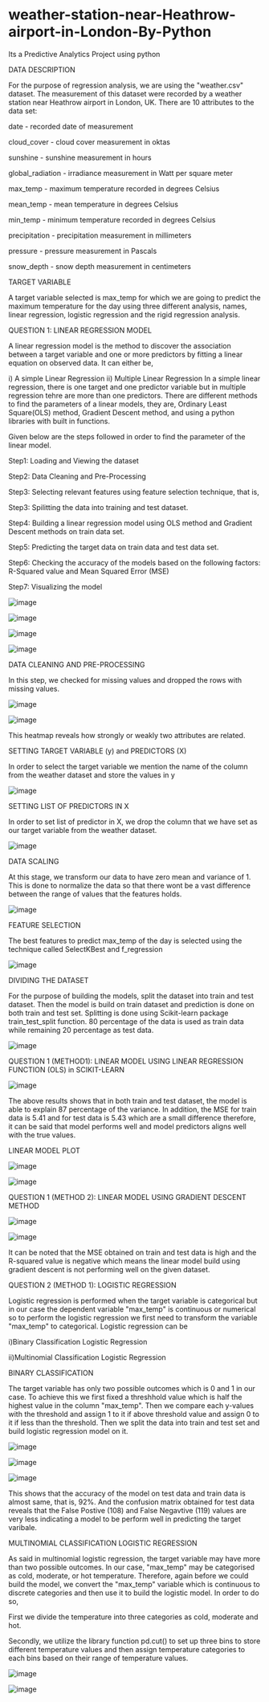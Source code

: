 # weather-station-near-Heathrow-airport-in-London-By-Python
Its a Predictive Analytics Project using python 



DATA DESCRIPTION

For the purpose of regression analysis, we are using the "weather.csv" dataset. The measurement of this dataset were recorded by a weather station near Heathrow airport in London, UK. There are 10 attributes to the data set:

date - recorded date of measurement

cloud_cover - cloud cover measurement in oktas

sunshine - sunshine measurement in hours

global_radiation - irradiance measurement in Watt per square meter

max_temp - maximum temperature recorded in degrees Celsius

mean_temp - mean temperature in degrees Celsius

min_temp - minimum temperature recorded in degrees Celsius

precipitation - precipitation measurement in millimeters

pressure - pressure measurement in Pascals

snow_depth - snow depth measurement in centimeters

TARGET VARIABLE

A target variable selected is max_temp for which we are going to predict the maximum temperature for the day using three different analysis, names, linear regression, logistic regression and the rigid regression analysis.

QUESTION 1: LINEAR REGRESSION MODEL

A linear regression model is the method to discover the association between a target variable and one or more predictors by fitting a linear equation on observed data. It can either be,

i) A simple Linear Regression ii) Multiple Linear Regression
In a simple linear regression, there is one target and one predictor variable but in multiple regression tehre are more than one predictors. There are different methods to find the parameters of a linear models, they are, Ordinary Least Square(OLS) method, Gradient Descent method, and using a python libraries with built in functions.

Given below are the steps followed in order to find the parameter of the linear model.

Step1: Loading and Viewing the dataset

Step2: Data Cleaning and Pre-Processing

Step3: Selecting relevant features using feature selection technique, that is,

Step3: Spilitting the data into training and test dataset.

Step4: Building a linear regression model using OLS method and Gradient Descent methods on train data set.

Step5: Predicting the target data on train data and test data set.

Step6: Checking the accuracy of the models based on the following factors: R-Squared value and Mean Squared Error (MSE)

Step7: Visualizing the model

![image](https://github.com/user-attachments/assets/98bdeee2-45dd-4a85-b426-f4f900c1a8c5)

![image](https://github.com/user-attachments/assets/f6f06b52-2481-485c-af09-1478b89d93b3)

![image](https://github.com/user-attachments/assets/d78c991f-f817-4ecc-b31f-d31b897f1bca)

![image](https://github.com/user-attachments/assets/95c15b8e-be68-4190-863f-9b2c8209bd7a)

DATA CLEANING AND PRE-PROCESSING

In this step, we checked for missing values and dropped the rows with missing values.

![image](https://github.com/user-attachments/assets/fd5d006e-bb04-4943-9955-1a68d219f7f0)

![image](https://github.com/user-attachments/assets/f58d5184-8df5-467e-b9c3-3af770c63a97)

This heatmap reveals how strongly or weakly two attributes are related.

SETTING TARGET VARIABLE (y) and PREDICTORS (X)

In order to select the target variable we mention the name of the column from the weather dataset and store the values in y

![image](https://github.com/user-attachments/assets/5c00b996-cdc4-4920-b035-a23be1b57023)

SETTING LIST OF PREDICTORS IN X

In order to set list of predictor in X, we drop the column that we have set as our target variable from the weather dataset.

![image](https://github.com/user-attachments/assets/43169417-6541-4f9c-9605-66a35176cf79)

DATA SCALING

At this stage, we transform our data to have zero mean and variance of 1. This is done to normalize the data so that there wont be a vast difference between the range of values that the features holds.

![image](https://github.com/user-attachments/assets/6fb24a61-64db-4d23-8df4-194745d562d2)

FEATURE SELECTION

The best features to predict max_temp of the day is selected using the technique called SelectKBest and f_regression

![image](https://github.com/user-attachments/assets/d602503b-baff-480b-921b-350899341ed1)

DIVIDING THE DATASET

For the purpose of building the models, split the dataset into train and test dataset. Then the model is build on train dataset and prediction is done on both train and test set. Splitting is done using Scikit-learn package train_test_split function. 80 percentage of the data is used as train data while remaining 20 percentage as test data.


![image](https://github.com/user-attachments/assets/8de8ff4c-ab54-43a6-b093-6cea646d9727)


QUESTION 1 (METHOD1): LINEAR MODEL USING LINEAR REGRESSION FUNCTION (OLS) in SCIKIT-LEARN

![image](https://github.com/user-attachments/assets/c0f41881-6610-4f71-b812-d8c699efef06)

The above results shows that in both train and test dataset, the model is able to explain 87 percentage of the variance. In addition, the MSE for train data is 5.41 and for test data is 5.43 which are a small difference therefore, it can be said that model performs well and model predictors aligns well with the true values.


LINEAR MODEL PLOT

![image](https://github.com/user-attachments/assets/ed803d44-3976-4410-ad49-cbf2c2acb65b)

![image](https://github.com/user-attachments/assets/4eb619ab-6eb7-459a-aa1a-6f3b272fceec)


QUESTION 1 (METHOD 2): LINEAR MODEL USING GRADIENT DESCENT METHOD

![image](https://github.com/user-attachments/assets/4a2adf22-263d-4acf-800d-7c4acee99d1a)

![image](https://github.com/user-attachments/assets/e4cc6839-3e47-4458-8e6e-caaa8a3e0597)

It can be noted that the MSE obtained on train and test data is high and the R-squared value is negative which means the linear model build using gradient descent is not performing well on the given dataset.

QUESTION 2 (METHOD 1): LOGISTIC REGRESSION

Logistic regression is performed when the target variable is categorical but in our case the dependent variable "max_temp" is continuous or numerical so to perform the logistic regression we first need to transform the variable "max_temp" to categorical. Logistic regression can be

i)Binary Classification Logistic Regression

ii)Multinomial Classification Logistic Regression

BINARY CLASSIFICATION

The target variable has only two possible outcomes which is 0 and 1 in our case. To achieve this we first fixed a threshhold value which is half the highest value in the column "max_temp". Then we compare each y-values with the threshold and assign 1 to it if above threshold value and assign 0 to it if less than the threshold. Then we split the data into train and test set and build logistic regression model on it.

![image](https://github.com/user-attachments/assets/a1e565b9-d79d-46dd-935c-470fa660ff9e)

![image](https://github.com/user-attachments/assets/e6763ec4-8d60-4fa2-93b2-1cd52772fa83)

![image](https://github.com/user-attachments/assets/0766d705-8dc6-4b69-b69d-7916a32a7a07)


This shows that the accuracy of the model on test data and train data is almost same, that is, 92%. And the confusion matrix obtained for test data reveals that the False Postive (108) and False Negavtive (119) values are very less indicating a model to be perform well in predicting the target varibale.

MULTINOMIAL CLASSIFICATION LOGISTIC REGRESSION

As said in multinomial logistic regression, the target variable may have more than two possible outcomes. In our case, "max_temp" may be categorised as cold, moderate, or hot temperature. Therefore, again before we could build the model, we convert the "max_temp" variable which is continuous to discrete categories and then use it to build the logistic model. In order to do so,

First we divide the temperature into three categories as cold, moderate and hot.

Secondly, we utilize the library function pd.cut() to set up three bins to store different temperature values and then assign temperature categories to each bins based on their range of temperature values.

![image](https://github.com/user-attachments/assets/11ab8c43-3fc7-4bf1-9e0f-3fe6c7c478c3)

![image](https://github.com/user-attachments/assets/d54e2cac-3460-4651-b375-82b039c099af)




